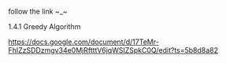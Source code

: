 follow the link ~_~ 


1.4.1 Greedy Algorithm 

https://docs.google.com/document/d/17TeMr-FhIZzSDDzmgv34e0MjRftttV6jqWSIZSpkC0Q/edit?ts=5b8d8a82
